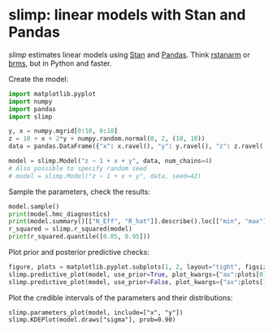 # slimp: linear models with Stan and Pandas

*slimp* estimates linear models using [Stan](https://mc-stan.org/) and [Pandas](https://pandas.pydata.org/). Think [rstanarm](https://mc-stan.org/rstanarm/) or [brms](https://mc-stan.org/users/interfaces/brms), but in Python and faster.

Create the model:

```python
import matplotlib.pyplot
import numpy
import pandas
import slimp

y, x = numpy.mgrid[0:10, 0:10]
z = 10 + x + 2*y + numpy.random.normal(0, 2, (10, 10))
data = pandas.DataFrame({"x": x.ravel(), "y": y.ravel(), "z": z.ravel()})

model = slimp.Model("z ~ 1 + x + y", data, num_chains=4)
# Also possible to specify random seed
# model = slimp.Model("z ~ 1 + x + y", data, seed=42)
```

Sample the parameters, check the results:

```python
model.sample()
print(model.hmc_diagnostics)
print(model.summary()[["N_Eff", "R_hat"]].describe().loc[["min", "max"], :])
r_squared = slimp.r_squared(model)
print(r_squared.quantile([0.05, 0.95]))
```

Plot prior and posterior predictive checks:

```python
figure, plots = matplotlib.pyplot.subplots(1, 2, layout="tight", figsize=(8, 4))
slimp.predictive_plot(model, use_prior=True, plot_kwargs={"ax":plots[0]})
slimp.predictive_plot(model, use_prior=False, plot_kwargs={"ax":plots[1]})
```

Plot the credible intervals of the parameters and their distributions:

```
slimp.parameters_plot(model, include=["x", "y"])
slimp.KDEPlot(model.draws["sigma"], prob=0.90)
```
